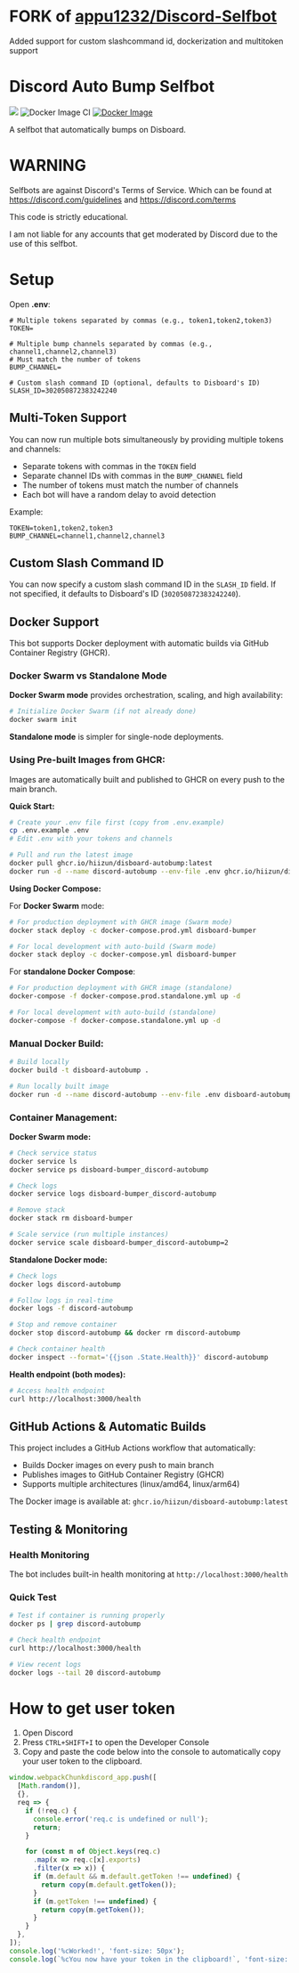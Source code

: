 # FORK of [appu1232/Discord-Selfbot](https://github.com/appu1232/Discord-Selfbot)
Added support for custom slashcommand id, dockerization and multitoken support

# Discord Auto Bump Selfbot
[<img src="https://img.shields.io/github/license/appu1232/Discord-Selfbot.svg">](https://github.com/MonkoTubeYT/Disboard-Auto-Bump-Selfbot/blob/main/LICENSE)
![Docker Image CI](https://github.com/hiizun/disboard-autobump/actions/workflows/docker-build.yml/badge.svg)
[![Docker Image](https://img.shields.io/badge/Docker-ghcr.io-blue?logo=docker)](https://github.com/users/hiizun/packages/container/package/disboard-autobump)

A selfbot that automatically bumps on Disboard.
# WARNING
Selfbots are against Discord's Terms of Service.
Which can be found at https://discord.com/guidelines and https://discord.com/terms

This code is strictly educational.

I am not liable for any accounts that get moderated by Discord due to the use of this selfbot.

# Setup
Open **.env**:
```
# Multiple tokens separated by commas (e.g., token1,token2,token3)
TOKEN=

# Multiple bump channels separated by commas (e.g., channel1,channel2,channel3)
# Must match the number of tokens
BUMP_CHANNEL=

# Custom slash command ID (optional, defaults to Disboard's ID)
SLASH_ID=302050872383242240
```

## Multi-Token Support
You can now run multiple bots simultaneously by providing multiple tokens and channels:
- Separate tokens with commas in the `TOKEN` field
- Separate channel IDs with commas in the `BUMP_CHANNEL` field  
- The number of tokens must match the number of channels
- Each bot will have a random delay to avoid detection

Example:
```
TOKEN=token1,token2,token3
BUMP_CHANNEL=channel1,channel2,channel3
```

## Custom Slash Command ID
You can now specify a custom slash command ID in the `SLASH_ID` field. If not specified, it defaults to Disboard's ID (`302050872383242240`).

## Docker Support
This bot supports Docker deployment with automatic builds via GitHub Container Registry (GHCR).

### Docker Swarm vs Standalone Mode

**Docker Swarm mode** provides orchestration, scaling, and high availability:
```powershell
# Initialize Docker Swarm (if not already done)
docker swarm init
```

**Standalone mode** is simpler for single-node deployments.

### Using Pre-built Images from GHCR:
Images are automatically built and published to GHCR on every push to the main branch.

**Quick Start:**
```bash
# Create your .env file first (copy from .env.example)
cp .env.example .env
# Edit .env with your tokens and channels

# Pull and run the latest image
docker pull ghcr.io/hiizun/disboard-autobump:latest
docker run -d --name discord-autobump --env-file .env ghcr.io/hiizun/disboard-autobump:latest
```

**Using Docker Compose:**

For **Docker Swarm** mode:
```bash
# For production deployment with GHCR image (Swarm mode)
docker stack deploy -c docker-compose.prod.yml disboard-bumper

# For local development with auto-build (Swarm mode)  
docker stack deploy -c docker-compose.yml disboard-bumper
```

For **standalone Docker Compose**:
```bash
# For production deployment with GHCR image (standalone)
docker-compose -f docker-compose.prod.standalone.yml up -d

# For local development with auto-build (standalone)
docker-compose -f docker-compose.standalone.yml up -d
```

### Manual Docker Build:
```bash
# Build locally
docker build -t disboard-autobump .

# Run locally built image
docker run -d --name discord-autobump --env-file .env disboard-autobump
```

### Container Management:

**Docker Swarm mode:**
```bash
# Check service status
docker service ls
docker service ps disboard-bumper_discord-autobump

# Check logs
docker service logs disboard-bumper_discord-autobump

# Remove stack
docker stack rm disboard-bumper

# Scale service (run multiple instances)
docker service scale disboard-bumper_discord-autobump=2
```

**Standalone Docker mode:**
```bash
# Check logs
docker logs discord-autobump

# Follow logs in real-time
docker logs -f discord-autobump

# Stop and remove container
docker stop discord-autobump && docker rm discord-autobump

# Check container health
docker inspect --format='{{json .State.Health}}' discord-autobump
```

**Health endpoint (both modes):**
```bash
# Access health endpoint
curl http://localhost:3000/health
```

## GitHub Actions & Automatic Builds

This project includes a GitHub Actions workflow that automatically:
- Builds Docker images on every push to main branch
- Publishes images to GitHub Container Registry (GHCR)
- Supports multiple architectures (linux/amd64, linux/arm64)

The Docker image is available at: `ghcr.io/hiizun/disboard-autobump:latest`

## Testing & Monitoring

### Health Monitoring
The bot includes built-in health monitoring at `http://localhost:3000/health`

### Quick Test
```bash
# Test if container is running properly
docker ps | grep discord-autobump

# Check health endpoint
curl http://localhost:3000/health

# View recent logs
docker logs --tail 20 discord-autobump
```

# How to get user token
1. Open Discord
2. Press `CTRL+SHIFT+I` to open the Developer Console
3. Copy and paste the code below into the console to automatically copy your user token to the clipboard.
```js
window.webpackChunkdiscord_app.push([
  [Math.random()],
  {},
  req => {
    if (!req.c) {
      console.error('req.c is undefined or null');
      return;
    }

    for (const m of Object.keys(req.c)
      .map(x => req.c[x].exports)
      .filter(x => x)) {
      if (m.default && m.default.getToken !== undefined) {
        return copy(m.default.getToken());
      }
      if (m.getToken !== undefined) {
        return copy(m.getToken());
      }
    }
  },
]);
console.log('%cWorked!', 'font-size: 50px');
console.log(`%cYou now have your token in the clipboard!`, 'font-size: 16px');
```
